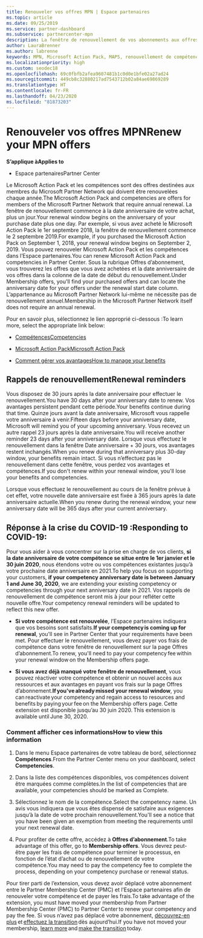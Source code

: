```yaml
---
title: Renouveler vos offres MPN | Espace partenaires
ms.topic: article
ms.date: 09/25/2019
ms.service: partner-dashboard
ms.subservice: partnercenter-mpn
description: La fenêtre de renouvellement de vos abonnements aux offres MPN commence à la date anniversaire de votre achat, plus un jour.
author: LauraBrenner
ms.author: labrenne
keywords: MPN, Microsoft Action Pack, MAPS, renouvellement de compétence, date de renouvellement
ms.localizationpriority: high
ms.custom: seodec18
ms.openlocfilehash: 69c0fbfb2afea9607481b1c0d0e1bfe02a27ad24
ms.sourcegitcommit: 449cb8c32880217ad7543712b02a84ae69869289
ms.translationtype: HT
ms.contentlocale: fr-FR
ms.lasthandoff: 04/23/2020
ms.locfileid: "81873203"
---
```

# <a name="renew-your-mpn-offers"></a><span data-ttu-id="4fc2d-104">Renouveler vos offres MPN</span><span class="sxs-lookup"><span data-stu-id="4fc2d-104">Renew your MPN offers</span></span>

<span data-ttu-id="4fc2d-105">**S’applique à**</span><span class="sxs-lookup"><span data-stu-id="4fc2d-105">**Applies to**</span></span>

- <span data-ttu-id="4fc2d-106">Espace partenaires</span><span class="sxs-lookup"><span data-stu-id="4fc2d-106">Partner Center</span></span>

<span data-ttu-id="4fc2d-107">Le Microsoft Action Pack et les compétences sont des offres destinées aux membres du Microsoft Partner Network qui doivent être renouvelées chaque année.</span><span class="sxs-lookup"><span data-stu-id="4fc2d-107">The Microsoft Action Pack and competencies are offers for members of the Microsoft Partner Network that require annual renewal.</span></span> <span data-ttu-id="4fc2d-108">La fenêtre de renouvellement commence à la date anniversaire de votre achat, plus un jour.</span><span class="sxs-lookup"><span data-stu-id="4fc2d-108">Your renewal window begins on the anniversary of your purchase date plus one day.</span></span> <span data-ttu-id="4fc2d-109">Par exemple, si vous avez acheté le Microsoft Action Pack le 1er septembre 2018, la fenêtre de renouvellement commence le 2 septembre 2019.</span><span class="sxs-lookup"><span data-stu-id="4fc2d-109">For example, if you purchased the Microsoft Action Pack on September 1, 2018, your renewal window begins on September 2, 2019.</span></span> <span data-ttu-id="4fc2d-110">Vous pouvez renouveler Microsoft Action Pack et les compétences dans l’Espace partenaires.</span><span class="sxs-lookup"><span data-stu-id="4fc2d-110">You can renew Microsoft Action Pack and competencies in Partner Center.</span></span> <span data-ttu-id="4fc2d-111">Sous la rubrique Offres d’abonnement, vous trouverez les offres que vous avez achetées et la date anniversaire de vos offres dans la colonne de la date de début du renouvellement.</span><span class="sxs-lookup"><span data-stu-id="4fc2d-111">Under Membership offers, you'll find your purchased offers and can locate the anniversary date for your offers under the renewal start date column.</span></span> <span data-ttu-id="4fc2d-112">L’appartenance au Microsoft Partner Network lui-même ne nécessite pas de renouvellement annuel.</span><span class="sxs-lookup"><span data-stu-id="4fc2d-112">Membership in the Microsoft Partner Network itself does not require an annual renewal.</span></span> 

<span data-ttu-id="4fc2d-113">Pour en savoir plus, sélectionnez le lien approprié ci-dessous :</span><span class="sxs-lookup"><span data-stu-id="4fc2d-113">To learn more, select the appropriate link below:</span></span> 

-    [<span data-ttu-id="4fc2d-114">Compétences</span><span class="sxs-lookup"><span data-stu-id="4fc2d-114">Competencies</span></span>](learn-about-competencies.md)
    
-    [<span data-ttu-id="4fc2d-115">Microsoft Action Pack</span><span class="sxs-lookup"><span data-stu-id="4fc2d-115">Microsoft Action Pack</span></span>](mpn-get-action-pack.md)

-    [<span data-ttu-id="4fc2d-116">Comment gérer vos avantages</span><span class="sxs-lookup"><span data-stu-id="4fc2d-116">How to manage your benefits</span></span>](manage-your-partner-network-benefits.md)

## <a name="renewal-reminders"></a><span data-ttu-id="4fc2d-117">Rappels de renouvellement</span><span class="sxs-lookup"><span data-stu-id="4fc2d-117">Renewal reminders</span></span> 

<span data-ttu-id="4fc2d-118">Vous disposez de 30 jours après la date anniversaire pour effectuer le renouvellement.</span><span class="sxs-lookup"><span data-stu-id="4fc2d-118">You have 30 days after your anniversary date to renew.</span></span> <span data-ttu-id="4fc2d-119">Vos avantages persistent pendant cette période.</span><span class="sxs-lookup"><span data-stu-id="4fc2d-119">Your benefits continue during that time.</span></span> <span data-ttu-id="4fc2d-120">Quinze jours avant la date anniversaire, Microsoft vous rappelle votre anniversaire à venir.</span><span class="sxs-lookup"><span data-stu-id="4fc2d-120">Fifteen days before your anniversary date, Microsoft will remind you of your upcoming anniversary.</span></span> <span data-ttu-id="4fc2d-121">Vous recevez un autre rappel 23 jours après la date anniversaire.</span><span class="sxs-lookup"><span data-stu-id="4fc2d-121">You will receive another reminder 23 days after your anniversary date.</span></span> <span data-ttu-id="4fc2d-122">Lorsque vous effectuez le renouvellement dans la fenêtre Date anniversaire + 30 jours, vos avantages restent inchangés.</span><span class="sxs-lookup"><span data-stu-id="4fc2d-122">When you renew during that anniversary plus 30-day window, your benefits remain intact.</span></span> <span data-ttu-id="4fc2d-123">Si vous n’effectuez pas le renouvellement dans cette fenêtre, vous perdez vos avantages et compétences.</span><span class="sxs-lookup"><span data-stu-id="4fc2d-123">If you don't renew within your renewal window, you'll lose your benefits and competencies.</span></span> 

<span data-ttu-id="4fc2d-124">Lorsque vous effectuez le renouvellement au cours de la fenêtre prévue à cet effet, votre nouvelle date anniversaire est fixée à 365 jours après la date anniversaire actuelle.</span><span class="sxs-lookup"><span data-stu-id="4fc2d-124">When you renew during the renewal window, your new anniversary date will be 365 days after your current anniversary.</span></span> 

## <a name="responding-to-covid-19"></a><span data-ttu-id="4fc2d-125">Réponse à la crise du COVID-19 :</span><span class="sxs-lookup"><span data-stu-id="4fc2d-125">Responding to COVID-19:</span></span> 

<span data-ttu-id="4fc2d-126">Pour vous aider à vous concentrer sur la prise en charge de vos clients, **si la date anniversaire de votre compétence se situe entre le 1er janvier et le 30 juin 2020**, nous étendons votre ou vos compétences existantes jusqu’à votre prochaine date anniversaire en 2021.</span><span class="sxs-lookup"><span data-stu-id="4fc2d-126">To help you focus on supporting your customers, **if your competency anniversary date is between January 1 and June 30, 2020**, we are extending your existing competency or competencies through your next anniversary date in 2021.</span></span> <span data-ttu-id="4fc2d-127">Vos rappels de renouvellement de compétence seront mis à jour pour refléter cette nouvelle offre.</span><span class="sxs-lookup"><span data-stu-id="4fc2d-127">Your competency renewal reminders will be updated to reflect this new offer.</span></span> 

-    <span data-ttu-id="4fc2d-128">**Si votre compétence est renouvelée**, l’Espace partenaires indiquera que vos besoins sont satisfaits.</span><span class="sxs-lookup"><span data-stu-id="4fc2d-128">**If your competency is coming up for renewal**, you'll see in Partner Center that your requirements have been met.</span></span> <span data-ttu-id="4fc2d-129">Pour effectuer le renouvellement, vous devez payer vos frais de compétence dans votre fenêtre de renouvellement sur la page Offres d’abonnement.</span><span class="sxs-lookup"><span data-stu-id="4fc2d-129">To renew, you'll need to pay your competency fee within your renewal window on the Membership offers page.</span></span> 

-    <span data-ttu-id="4fc2d-130">**Si vous avez déjà manqué votre fenêtre de renouvellement**, vous pouvez réactiver votre compétence et obtenir un nouvel accès aux ressources et aux avantages en payant vos frais sur la page Offres d’abonnement.</span><span class="sxs-lookup"><span data-stu-id="4fc2d-130">**If you've already missed your renewal window**, you can reactivate your competency and regain access to resources and benefits by paying your fee on the Membership offers page.</span></span><span data-ttu-id="4fc2d-131"> Cette extension est disponible jusqu’au 30 juin 2020.</span><span class="sxs-lookup"><span data-stu-id="4fc2d-131"> This extension is available until June 30, 2020.</span></span>   

### <a name="how-to-view-this-information"></a><span data-ttu-id="4fc2d-132">Comment afficher ces informations</span><span class="sxs-lookup"><span data-stu-id="4fc2d-132">How to view this information</span></span>

1.    <span data-ttu-id="4fc2d-133">Dans le menu Espace partenaires de votre tableau de bord, sélectionnez **Compétences**.</span><span class="sxs-lookup"><span data-stu-id="4fc2d-133">From the Partner Center menu on your dashboard, select **Competencies**.</span></span>  

2.    <span data-ttu-id="4fc2d-134">Dans la liste des compétences disponibles, vos compétences doivent être marquées comme complètes.</span><span class="sxs-lookup"><span data-stu-id="4fc2d-134">In the list of competencies that are available, your competencies should be marked as Complete.</span></span>  

3.    <span data-ttu-id="4fc2d-135">Sélectionnez le nom de la compétence.</span><span class="sxs-lookup"><span data-stu-id="4fc2d-135">Select the competency name.</span></span> <span data-ttu-id="4fc2d-136">Un avis vous indiquera que vous êtes dispensé de satisfaire aux exigences jusqu’à la date de votre prochain renouvellement.</span><span class="sxs-lookup"><span data-stu-id="4fc2d-136">You'll see a notice that you have been given an exemption from meeting the requirements until your next renewal date.</span></span>   

4.    <span data-ttu-id="4fc2d-137">Pour profiter de cette offre, accédez à **Offres d’abonnement**.</span><span class="sxs-lookup"><span data-stu-id="4fc2d-137">To take advantage of this offer, go to **Membership offers**.</span></span> <span data-ttu-id="4fc2d-138">Vous devrez peut-être payer les frais de compétence pour terminer le processus, en fonction de l’état d’achat ou de renouvellement de votre compétence.</span><span class="sxs-lookup"><span data-stu-id="4fc2d-138">You may need to pay the competency fee to complete the process, depending on your competency purchase or renewal status.</span></span> 

<span data-ttu-id="4fc2d-139">Pour tirer parti de l’extension, vous devez avoir déplacé votre abonnement entre le Partner Membership Center (PMC) et l’Espace partenaires afin de renouveler votre compétence et de payer les frais.</span><span class="sxs-lookup"><span data-stu-id="4fc2d-139">To take advantage of the extension, you must have moved your membership from Partner Membership Center (PMC) to Partner Center to renew your competency and pay the fee.</span></span> <span data-ttu-id="4fc2d-140">Si vous n’avez pas déplacé votre abonnement, [découvrez-en plus](prepare-pmc-pc-migration.md) et [effectuez la transition](https://partners.microsoft.com/partnerprogram/Welcome.aspx) dès aujourd’hui.</span><span class="sxs-lookup"><span data-stu-id="4fc2d-140">If you have not moved your membership, [learn more](prepare-pmc-pc-migration.md) and [make the transition](https://partners.microsoft.com/partnerprogram/Welcome.aspx) today.</span></span>  
